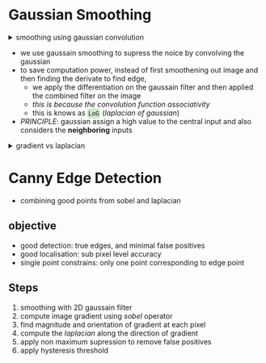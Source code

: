 
# Gaussian Smoothing

<details>
<summary>smoothing using gaussian convolution</summary>

![](/assets/images/2022-02-08-21-52-43.png)

</details>

- we use gaussain smoothing to supress the noice by convolving the gaussian
- to save computation power, instead of first smoothening out image and then finding the derivate to find edge, 
  - we apply the differentiation on the gaussain filter and then applied the combined filter on the image
  - *this is because the convolution function associativity*
  - this is knows as <code style="background-color: #43b02a40; padding:3px 2px; border-radius: 5px">LoG</code> (*laplacian of gaussian*)
- *PRINCIPLE*: gaussian assign a high value to the central input and also considers the **neighboring** inputs

<details>
<summary>gradient vs laplacian</summary>

![](/assets/images/2022-02-08-22-10-39.png)
![](/assets/images/2022-02-08-22-11-00.png)

</details>

# Canny Edge Detection

- combining good points from sobel and laplacian

## objective

- good detection: true edges, and minimal false positives
- good localisation: sub pixel level accuracy
- single point constrains: only one point corresponding to edge point

## Steps

1. smoothing with 2D gaussain filter
2. compute image gradient using *sobel* operator
3. find magnitude and orientation of gradient at each pixel
4. compute the *laplacian* along the direction of gradient
5. apply non maximum supression to remove false positives
6. apply hysteresis threshold